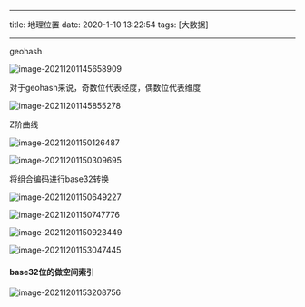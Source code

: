

---
title: 地理位置
date: 2020-1-10 13:22:54
tags: [大数据]


---



geohash



![image-20211201145658909](http://guxiangflyimagebucket.oss-cn-beijing.aliyuncs.com/img/image-20211201145658909.png)

对于geohash来说，奇数位代表经度，偶数位代表维度

![image-20211201145855278](http://guxiangflyimagebucket.oss-cn-beijing.aliyuncs.com/img/image-20211201145855278.png)





Z阶曲线

![image-20211201150126487](http://guxiangflyimagebucket.oss-cn-beijing.aliyuncs.com/img/image-20211201150126487.png)

![image-20211201150309695](http://guxiangflyimagebucket.oss-cn-beijing.aliyuncs.com/img/image-20211201150309695.png)



将组合编码进行base32转换



![image-20211201150649227](http://guxiangflyimagebucket.oss-cn-beijing.aliyuncs.com/img/image-20211201150649227.png)





![image-20211201150747776](http://guxiangflyimagebucket.oss-cn-beijing.aliyuncs.com/img/image-20211201150747776.png)



![image-20211201150923449](http://guxiangflyimagebucket.oss-cn-beijing.aliyuncs.com/img/image-20211201150923449.png)









![image-20211201153047445](http://guxiangflyimagebucket.oss-cn-beijing.aliyuncs.com/img/image-20211201153047445.png)



#### base32位的做空间索引

![image-20211201153208756](http://guxiangflyimagebucket.oss-cn-beijing.aliyuncs.com/img/image-20211201153208756.png)

